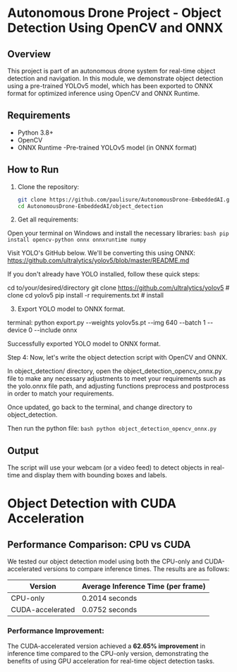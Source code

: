 # Autonomous Drone Project - Object Detection Using OpenCV and ONNX

## Overview
This project is part of an autonomous drone system for real-time object detection and navigation. In this module, we demonstrate object detection using a pre-trained YOLOv5 model, which has been exported to ONNX format for optimized inference using OpenCV and ONNX Runtime.

## Requirements
- Python 3.8+
- OpenCV
- ONNX Runtime
-Pre-trained YOLOv5 model (in ONNX format)

## How to Run
1. Clone the repository:
    ```bash
    git clone https://github.com/paulisure/AutonomousDrone-EmbeddedAI.git
    cd AutonomousDrone-EmbeddedAI/object_detection
    ```

2. Get all requirements:

Open your terminal on Windows and install the necessary libraries:
    ```bash
    pip install opencv-python onnx onnxruntime numpy
    ```

Visit YOLO's GitHub below. We'll be converting this using ONNX:
https://github.com/ultralytics/yolov5/blob/master/README.md

If you don't already have YOLO installed, follow these quick steps:

cd to/your/desired/directory
git clone https://github.com/ultralytics/yolov5  # clone
cd yolov5
pip install -r requirements.txt  # install



3. Export YOLO model to ONNX format.

terminal:
python export.py --weights yolov5s.pt --img 640 --batch 1 --device 0 --include onnx

Successfully exported YOLO model to ONNX format.

Step 4:
Now, let's write the object detection script with OpenCV and ONNX.

In object_detection/ directory, open the object_detection_opencv_onnx.py file to make any necessary adjustments to meet your requirements such as the yolo.onnx file path, and adjusting functions preprocess and postprocess in order to match your requirements.

Once updated, go back to the terminal, and change directory to object_detection. 

Then run the python file:
    ```bash
    python object_detection_opencv_onnx.py
    ```

## Output
The script will use your webcam (or a video feed) to detect objects in real-time and display them with bounding boxes and labels.

# Object Detection with CUDA Acceleration

## Performance Comparison: CPU vs CUDA

We tested our object detection model using both the CPU-only and CUDA-accelerated versions to compare inference times. The results are as follows:

| Version           | Average Inference Time (per frame) |
|-------------------|-----------------------------------|
| CPU-only          | 0.2014 seconds                    |
| CUDA-accelerated  | 0.0752 seconds                    |

### Performance Improvement:
The CUDA-accelerated version achieved a **62.65% improvement** in inference time compared to the CPU-only version, demonstrating the benefits of using GPU acceleration for real-time object detection tasks.

